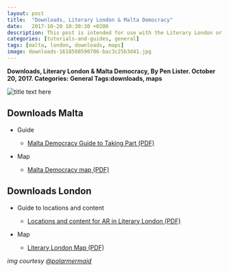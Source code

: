 ```yaml
---
layout: post
title:  "Downloads, Literary London & Malta Democracy"
date:   2017-10-20 10:30:30 +0200
description: This post is intended for use with the Literary London or Malta Democracy walking tours and smart learning activities and was originally only available via the Aurasma AR trigger.
categories: [tutorials-and-guides, general]
tags: [malta, london, downloads, maps]
image: downloads-1618588590706-bac3c25b3d41.jpg
---
```

**Downloads, Literary London & Malta Democracy, By Pen Lister. October 20, 2017. Categories: General Tags:downloads, maps**

![title text here]({{site.baseurl}}/assets/images/downloads-1618588590706-bac3c25b3d41.jpg)

## Downloads Malta

- Guide
  - [Malta Democracy Guide to Taking Part (PDF)]({{site.baseurl}}/assets/images/guide-malta-democracy-v2.pdf)

- Map
  - [Malta Democracy map (PDF)]({{site.baseurl}}/assets/images/malta-map.pdf)

## Downloads London

- Guide to locations and content
  - [Locations and content for AR in Literary London (PDF)]({{site.baseurl}}/assets/images/Journey_PoI_AR-content_LiteraryLondon.pdf)

- Map
  - [Literary London Map (PDF)]({{site.baseurl}}/assets/images/london-map.pdf)

_img courtesy_ [_@polarmermaid_](https://unsplash.com/@polarmermaid)